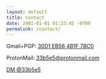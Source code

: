 ```yaml
---
layout: default
title: Contact
date: 2001-01-01 01:23:45 -0700
permalink: /contact/
---
```


Gmail+PGP: [30D1 EB56 4B1F 7BC0](http://pgp.mit.edu/pks/lookup?search=0x30D1EB564B1F7BC0)

ProtonMail: [33b5e5@protonmail.com](mailto:33b5e5@protonmail.com)

<a href="https://twitter.com/messages/compose?recipient_id=851812650" class="twitter-dm-button" data-screen-name="@33b5e5">DM @33b5e5</a><script async src="//platform.twitter.com/widgets.js" charset="utf-8"></script>
